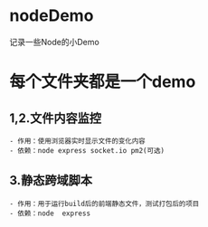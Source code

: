 # nodeDemo
记录一些Node的小Demo
# 每个文件夹都是一个demo
## 1,2.文件内容监控
    - 作用：使用浏览器实时显示文件的变化内容
    - 依赖：node express socket.io pm2(可选)
## 3.静态跨域脚本
    - 作用：用于运行build后的前端静态文件，测试打包后的项目
    - 依赖：node  express

